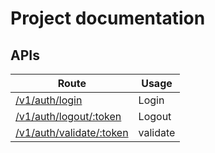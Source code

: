 # Project documentation

## APIs

Route | Usage
--- | ---
[/v1/auth/login](./api-login-v1.md) | Login
[/v1/auth/logout/:token](./api-logout-v1.md) | Logout
[/v1/auth/validate/:token](./api-validate-v1.md) | validate
